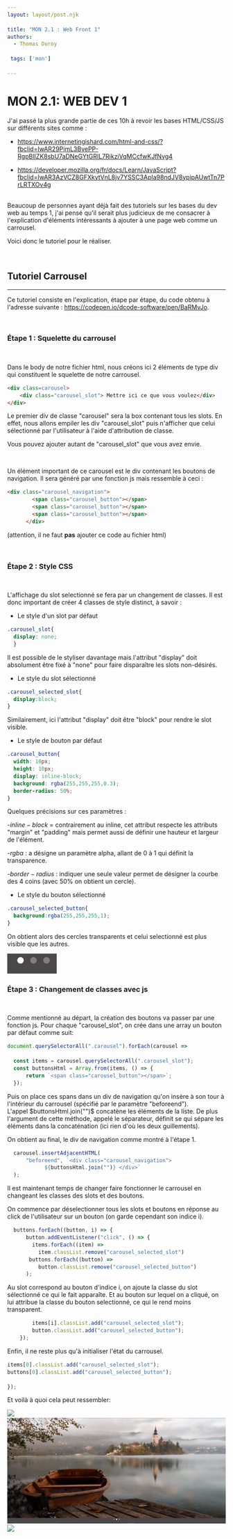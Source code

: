 ```yaml
---
layout: layout/post.njk

title: "MON 2.1 : Web Front 1"
authors:
  - Thomas Duroy
 
 tags: ['mon']

---
```


# MON 2.1: WEB DEV 1

J'ai passé la plus grande partie de ces 10h à revoir les bases HTML/CSS/JS sur différents sites comme : 
- https://www.internetingishard.com/html-and-css/?fbclid=IwAR29PimL3BvePP-RgpBlIZK8sbU7aDNeGYtGRIL7RikziVqMCcfwKJfNvg4

- https://developer.mozilla.org/fr/docs/Learn/JavaScript?fbclid=IwAR3AzVCZ8GFXkytVnL8jv7YSSC3Apla98ndJV8ypipAUwtTn7PrLRTXOv4g

<br>
Beaucoup de personnes ayant déjà fait des tutoriels sur les bases du dev web au temps 1, j'ai pensé qu'il serait plus judicieux de me consacrer à l'explication d'éléments intéressants à ajouter à une page web comme un carrousel. 

<br>

Voici donc le tutoriel pour le réaliser. 

<br>


## Tutoriel Carrousel
---

Ce tutoriel consiste en l'explication, étape par étape, du code obtenu à l'adresse suivante : https://codepen.io/dcode-software/pen/BaRMvJo.

<br>

### **Étape 1 : Squelette du carrousel** 
<br>

Dans le body de notre fichier html, nous créons ici 2 éléments de type div qui constituent le squelette de notre carrousel.

```html
<div class=carousel> 
    <div class="carousel_slot"> Mettre ici ce que vous voulez</div>
</div>
```

Le premier div de classe "carousel" sera la box contenant tous les slots. En effet, nous allons empiler les div "carousel_slot" puis n'afficher que celui sélectionné par l'utilisateur à l'aide d'attribution de classe.

Vous pouvez ajouter autant de "carousel_slot" que vous avez envie.

<br>

Un élément important de ce carousel est le div contenant les boutons de navigation. Il sera généré par une fonction js mais ressemble à ceci :

```html
<div class="carousel_navigation">
        <span class="carousel_button"></span>
        <span class="carousel_button"></span>
        <span class="carousel_button"></span>
      </div>
```
(attention, il ne faut **pas** ajouter ce code au fichier html)

<br>


### **Étape 2 : Style CSS**

<br>

L'affichage du slot selectionné se fera par un changement de classes. Il est donc important de créer 4 classes de style distinct, à savoir :
 - Le style d'un slot par défaut  

```css
.carousel_slot{
  display: none;
  }
```
Il est possible de le styliser davantage mais l'attribut "display" doit absolument être fixé à "none" pour faire disparaître les slots non-désirés.

- Le style du slot sélectionné

```css
.carousel_selected_slot{
  display:block;
}
```

Similairement, ici l'attribut "display" doit être "block" pour rendre le slot visible.

- Le style de bouton par défaut

```css
.carousel_button{
  width: 10px;
  height: 10px;
  display: inline-block;
  background: rgba(255,255,255,0.3);
  border-radius: 50%;
}
```
Quelques précisions sur ces paramètres :

-$inline-block$ = contrairement au inline, cet attribut respecte les attributs "margin" et "padding" mais permet aussi de définir une hauteur et largeur de l'élément.

-$rgba$ : a désigne un paramètre alpha, allant de 0 à 1 qui définit la transparence.

-$border-radius$ : indiquer une seule valeur permet de désigner la courbe des 4 coins (avec 50% on obtient un cercle).



- Le style du bouton sélectionné

```css
.carousel_selected_button{
  background:rgba(255,255,255,1);
}
```

On obtient alors des cercles transparents et celui selectionné est plus visible que les autres. 

<img src="carousel_buttons.png">

<br>

### **Étape 3 : Changement de classes avec js**
<br>

Comme mentionné au départ, la création des boutons va passer par une fonction js. Pour chaque "carousel_slot", on crée dans une array un bouton par défaut comme suit:

```js
document.querySelectorAll(".carousel").forEach(carousel =>

  const items = carousel.querySelectorAll(".carousel_slot");
  const buttonsHtml = Array.from(items, () => {
      return `<span class="carousel_button"></span>`;
  });
```
Puis on place ces spans dans un div de navigation qu'on insère à son tour à l'intérieur du carrousel (spécifié par le paramètre "beforeend"). <br>L'appel $buttonsHtml.join("")$ concatène les éléments de la liste. De plus l'argument de cette méthode, appelé le séparateur, définit se qui sépare les éléments dans la concaténation (ici rien d'où les deux guillements). <br>

On obtient au final, le div de navigation comme montré à l'étape 1.

```js
  carousel.insertAdjacentHTML(
      "beforeend", `<div class="carousel_navigation">
			${buttonsHtml.join("")} </div>`
  );
```

Il est maintenant temps de changer faire fonctionner le carrousel en changeant les classes des slots et des boutons. <br>

On commence par déselectionner tous les slots et boutons en réponse au click de l'utilisateur sur un bouton (on garde cependant son indice i).

```js
  buttons.forEach((button, i) => {
      button.addEventListener("click", () => {
        items.forEach((item) =>
          item.classList.remove("carousel_selected_slot")
       buttons.forEach((button) =>
          button.classList.remove("carousel_selected_button")
      );
```
Au slot correspond au bouton d'indice i, on ajoute la classe du slot sélectionné ce qui le fait apparaîte. Et au bouton sur lequel on a cliqué, on lui attribue la classe du bouton selectionné, ce qui le rend moins transparent.

```js
        items[i].classList.add("carousel_selected_slot");
        button.classList.add("carousel_selected_button");
    });
```

Enfin, il ne reste plus qu'à initialiser l'état du carrousel.

```js
items[0].classList.add("carousel_selected_slot");
buttons[0].classList.add("carousel_selected_button");

});
```

Et voilà à quoi cela peut ressembler:

<img src="carousel_1.png">
<img src="carousel_2.png">
<img src="carousel_3.png">
